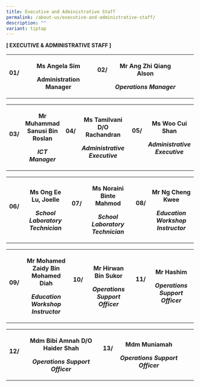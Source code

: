 ```yaml
---
title: Executive and Administrative Staff
permalink: /about-us/executive-and-administrative-staff/
description: ""
variant: tiptap
---
```

<p><strong>[ EXECUTIVE &amp; ADMINISTRATIVE STAFF ]</strong>
</p>
<table style="minWidth: 150px">
<colgroup>
<col>
<col>
<col>
<col>
<col>
<col>
</colgroup>
<tbody>
<tr>
<th rowspan="1" colspan="1">
<p>01/
<br>
<br>
</p>
</th>
<th rowspan="1" colspan="1">
<p>Ms Angela Sim</p>
<p>Administration Manager</p>
</th>
<th rowspan="1" colspan="1">
<p>02/</p>
<p>
<br>
</p>
</th>
<th rowspan="1" colspan="1">
<p>Mr Ang Zhi Qiang Alson</p>
<p><em>Operations Manager</em>
</p>
</th>
<td rowspan="1" colspan="1">
<p>&nbsp;</p>
<p>
<br>
</p>
</td>
<th rowspan="1" colspan="1">
<p></p>
</th>
</tr>
</tbody>
</table>
<table style="minWidth: 150px">
<colgroup>
<col>
<col>
<col>
<col>
<col>
<col>
</colgroup>
<tbody>
<tr>
<th rowspan="1" colspan="1">
<p>03/
<br>
<br>
</p>
</th>
<th rowspan="1" colspan="1">
<p>Mr Muhammad Sanusi Bin Roslan</p>
<p><em>ICT Manager</em>
</p>
</th>
<th rowspan="1" colspan="1">
<p>04/</p>
<p>
<br>
</p>
</th>
<th rowspan="1" colspan="1">
<p>Ms&nbsp;Tamilvani D/O Rachandran</p>
<p><em>Administrative Executive</em>
</p>
</th>
<td rowspan="1" colspan="1">
<p>&nbsp;<strong>05/</strong>
</p>
<p>
<br>
</p>
</td>
<th rowspan="1" colspan="1">
<p>Ms Woo Cui Shan</p>
<p><em>Administrative Executive</em>
</p>
</th>
</tr>
</tbody>
</table>
<table style="minWidth: 150px">
<colgroup>
<col>
<col>
<col>
<col>
<col>
<col>
</colgroup>
<tbody>
<tr>
<th rowspan="1" colspan="1">
<p>06/
<br>
<br>
</p>
</th>
<th rowspan="1" colspan="1">
<p>Ms Ong Ee Lu, Joelle</p>
<p><em>School Laboratory Technician</em>
</p>
</th>
<th rowspan="1" colspan="1">
<p>07/</p>
<p>
<br>
</p>
</th>
<th rowspan="1" colspan="1">
<p>Ms Noraini Binte Mahmod</p>
<p><em>School Laboratory Technician</em>
</p>
</th>
<td rowspan="1" colspan="1">
<p>&nbsp;<strong>08/</strong>
</p>
<p>
<br>
</p>
</td>
<th rowspan="1" colspan="1">
<p>Mr Ng Cheng Kwee</p>
<p><em>Education Workshop Instructor</em>
</p>
</th>
</tr>
</tbody>
</table>
<table style="minWidth: 150px">
<colgroup>
<col>
<col>
<col>
<col>
<col>
<col>
</colgroup>
<tbody>
<tr>
<th rowspan="1" colspan="1">
<p>09/
<br>
<br>
</p>
</th>
<th rowspan="1" colspan="1">
<p>Mr Mohamed Zaidy Bin Mohamed Diah</p>
<p><em>Education Workshop Instructor</em>
</p>
</th>
<th rowspan="1" colspan="1">
<p>10/</p>
<p>
<br>
</p>
</th>
<th rowspan="1" colspan="1">
<p>Mr Hirwan Bin Sukor</p>
<p><em>Operations Support Officer</em>
</p>
</th>
<td rowspan="1" colspan="1">
<p>&nbsp;<strong>11/</strong>
</p>
<p>
<br>
</p>
</td>
<th rowspan="1" colspan="1">
<p>Mr Hashim</p>
<p><em>Operations Support Officer</em>
</p>
</th>
</tr>
</tbody>
</table>
<table style="minWidth: 150px">
<colgroup>
<col>
<col>
<col>
<col>
<col>
<col>
</colgroup>
<tbody>
<tr>
<th rowspan="1" colspan="1">
<p>12/
<br>
<br>
</p>
</th>
<th rowspan="1" colspan="1">
<p>Mdm Bibi Amnah D/O Haider Shah</p>
<p><em>Operations Support Officer</em>
</p>
</th>
<th rowspan="1" colspan="1">
<p>13/</p>
<p>
<br>
</p>
</th>
<th rowspan="1" colspan="1">
<p>Mdm Muniamah</p>
<p><em>Operations Support Officer</em>
</p>
</th>
<td rowspan="1" colspan="1">
<p></p>
</td>
<th rowspan="1" colspan="1">
<p></p>
</th>
</tr>
</tbody>
</table>
<p></p>